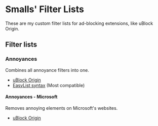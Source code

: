 # Smalls' Filter Lists

These are my custom filter lists for ad-blocking extensions, like uBlock Origin.

## Filter lists

### Annoyances

Combines all annoyance filters into one.

* [uBlock Origin](https://raw.githubusercontent.com/Smalls1652/smalls-filter-lists/compiled/filters/annoyances/annoyances.txt)
* [EasyList syntax](https://raw.githubusercontent.com/Smalls1652/smalls-filter-lists/compiled/filters/annoyances/annoyances.easylist.txt) (Most compatible)

#### Annoyances - Microsoft

Removes annoying elements on Microsoft's websites.

* [uBlock Origin](https://raw.githubusercontent.com/Smalls1652/smalls-filter-lists/compiled/filters/annoyances/annoyances-microsoft.txt)
